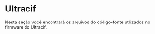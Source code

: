# Ultracif
Nesta seção você encontrará os arquivos do código-fonte utilizados no firmware do Ultracif.
